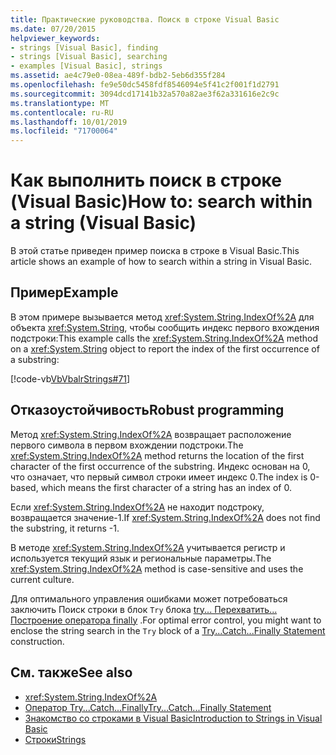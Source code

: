 ```yaml
---
title: Практические руководства. Поиск в строке Visual Basic
ms.date: 07/20/2015
helpviewer_keywords:
- strings [Visual Basic], finding
- strings [Visual Basic], searching
- examples [Visual Basic], strings
ms.assetid: ae4c79e0-08ea-489f-bdb2-5eb6d355f284
ms.openlocfilehash: fe9e50dc5458fdf8546094e5f41c2f001f1d2791
ms.sourcegitcommit: 3094dcd17141b32a570a82ae3f62a331616e2c9c
ms.translationtype: MT
ms.contentlocale: ru-RU
ms.lasthandoff: 10/01/2019
ms.locfileid: "71700064"
---
```

# <a name="how-to-search-within-a-string-visual-basic"></a><span data-ttu-id="93899-102">Как выполнить поиск в строке (Visual Basic)</span><span class="sxs-lookup"><span data-stu-id="93899-102">How to: search within a string (Visual Basic)</span></span>

<span data-ttu-id="93899-103">В этой статье приведен пример поиска в строке в Visual Basic.</span><span class="sxs-lookup"><span data-stu-id="93899-103">This article shows an example of how to search within a string in Visual Basic.</span></span>

## <a name="example"></a><span data-ttu-id="93899-104">Пример</span><span class="sxs-lookup"><span data-stu-id="93899-104">Example</span></span>

<span data-ttu-id="93899-105">В этом примере вызывается метод <xref:System.String.IndexOf%2A> для объекта <xref:System.String>, чтобы сообщить индекс первого вхождения подстроки:</span><span class="sxs-lookup"><span data-stu-id="93899-105">This example calls the <xref:System.String.IndexOf%2A> method on a <xref:System.String> object to report the index of the first occurrence of a substring:</span></span>

 [!code-vb[VbVbalrStrings#71](~/samples/snippets/visualbasic/VS_Snippets_VBCSharp/VbVbalrStrings/VB/Class2.vb#71)]

## <a name="robust-programming"></a><span data-ttu-id="93899-106">Отказоустойчивость</span><span class="sxs-lookup"><span data-stu-id="93899-106">Robust programming</span></span>

<span data-ttu-id="93899-107">Метод <xref:System.String.IndexOf%2A> возвращает расположение первого символа в первом вхождении подстроки.</span><span class="sxs-lookup"><span data-stu-id="93899-107">The <xref:System.String.IndexOf%2A> method returns the location of the first character of the first occurrence of the substring.</span></span> <span data-ttu-id="93899-108">Индекс основан на 0, что означает, что первый символ строки имеет индекс 0.</span><span class="sxs-lookup"><span data-stu-id="93899-108">The index is 0-based, which means the first character of a string has an index of 0.</span></span>

<span data-ttu-id="93899-109">Если <xref:System.String.IndexOf%2A> не находит подстроку, возвращается значение-1.</span><span class="sxs-lookup"><span data-stu-id="93899-109">If <xref:System.String.IndexOf%2A> does not find the substring, it returns -1.</span></span>

<span data-ttu-id="93899-110">В методе <xref:System.String.IndexOf%2A> учитывается регистр и используется текущий язык и региональные параметры.</span><span class="sxs-lookup"><span data-stu-id="93899-110">The <xref:System.String.IndexOf%2A> method is case-sensitive and uses the current culture.</span></span>

<span data-ttu-id="93899-111">Для оптимального управления ошибками может потребоваться заключить Поиск строки в блок `Try` блока [try... Перехватить... Построение оператора finally](../../../language-reference/statements/try-catch-finally-statement.md) .</span><span class="sxs-lookup"><span data-stu-id="93899-111">For optimal error control, you might want to enclose the string search in the `Try` block of a [Try...Catch...Finally Statement](../../../language-reference/statements/try-catch-finally-statement.md) construction.</span></span>

## <a name="see-also"></a><span data-ttu-id="93899-112">См. также</span><span class="sxs-lookup"><span data-stu-id="93899-112">See also</span></span>

- <xref:System.String.IndexOf%2A>
- [<span data-ttu-id="93899-113">Оператор Try...Catch...Finally</span><span class="sxs-lookup"><span data-stu-id="93899-113">Try...Catch...Finally Statement</span></span>](../../../language-reference/statements/try-catch-finally-statement.md)
- [<span data-ttu-id="93899-114">Знакомство со строками в Visual Basic</span><span class="sxs-lookup"><span data-stu-id="93899-114">Introduction to Strings in Visual Basic</span></span>](introduction-to-strings.md)
- [<span data-ttu-id="93899-115">Строки</span><span class="sxs-lookup"><span data-stu-id="93899-115">Strings</span></span>](index.md)
